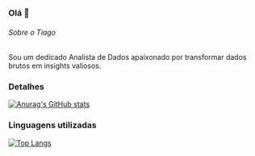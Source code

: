 ### Olá 👋

###### Sobre o Tiago 

Sou um dedicado Analista de Dados apaixonado por transformar dados brutos em insights valiosos.

### Detalhes

[![Anurag's GitHub stats](https://github-readme-stats.vercel.app/api?username=alexanderstramp&show_icons=true&theme=dark)](https://github.com/anuraghazra/github-readme-stats)

### Linguagens utilizadas

[![Top Langs](https://github-readme-stats.vercel.app/api/top-langs/?username=alexanderstramp&layout=compact)](https://github.com/anuraghazra/github-readme-stats)

